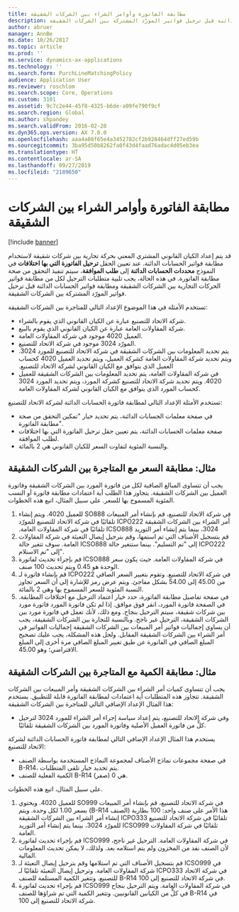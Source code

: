 ```yaml
---
title: مطابقة الفاتورة وأوامر الشراء بين الشركات الشقيقة
description: قد يتم إعداد الكيان القانوني المشتري المعني بحركة تجارية بين شركات شقيقة لاستخدام مطابقة فواتير الحسابات الدائنة. في هذه الحالة، يجب تلبية متطلبات الترحيل لكل من مطابقة فواتير الحركات التجارية بين الشركات الشقيقة ومطابقة فواتير الحسابات الدائنة قبل ترحيل فواتير المورّد المشتركة بين الشركات الشقيقة.
author: abruer
manager: AnnBe
ms.date: 10/26/2017
ms.topic: article
ms.prod: ''
ms.service: dynamics-ax-applications
ms.technology: ''
ms.search.form: PurchLineMatchingPolicy
audience: Application User
ms.reviewer: roschlom
ms.search.scope: Core, Operations
ms.custom: 3101
ms.assetid: 9c7c2e44-45f8-4325-b6de-a09fe790f9cf
ms.search.region: Global
ms.author: shpandey
ms.search.validFrom: 2016-02-28
ms.dyn365.ops.version: AX 7.0.0
ms.openlocfilehash: aaa4a08f65e4a3452782cf2b928464dff27ed59b
ms.sourcegitcommit: 3ba95d50b8262fa0f43d4faad76adac4d05eb3ea
ms.translationtype: HT
ms.contentlocale: ar-SA
ms.lasthandoff: 09/27/2019
ms.locfileid: "2189650"
---
```

# <a name="invoice-matching-and-intercompany-purchase-orders"></a>مطابقة الفاتورة وأوامر الشراء بين الشركات الشقيقة

[!include [banner](../includes/banner.md)]

قد يتم إعداد الكيان القانوني المشتري المعني بحركة تجارية بين شركات شقيقة لاستخدام مطابقة فواتير الحسابات الدائنة. عند تعيين الحقل **ترحيل الفاتورة التي بها اختلافات** في النموذج **محددات الحسابات الدائنة‬** إلى **طلب الموافقة**، سيتم تنفيذ التحقق من صحة مطابقة الفاتورة. في هذه الحالة، يجب تلبية متطلبات الترحيل لكل من مطابقة فواتير الحركات التجارية بين الشركات الشقيقة ومطابقة فواتير الحسابات الدائنة قبل ترحيل فواتير المورّد المشتركة بين الشركات الشقيقة.

تستخدم الأمثلة في هذا الموضوع الإعداد التالي للمتاجرة بين الشركات الشقيقة:
-   شركة الاتحاد للتصنيع عبارة عن الكيان القانوني الذي يقوم بالشراء.
-   شركة المقاولات العامة عبارة عن الكيان القانوني الذي يقوم بالبيع.
-   العميل 4020 موجود في شركة المقاولات العامة.
-   المورّد 3024 موجود في شركة الاتحاد للتصنيع.
-   ‏‫يتم تحديد المعلومات بين الشركات الشقيقة في شركة الاتحاد للتصنيع للمورد 3024. ويتم تحديد شركة المقاولات العامة كشركة العميل، ويتم تحديد العميل 4020 كحساب العميل الذي يتوافق مع الكيان القانوني لشركة الاتحاد للتصنيع.‬
-   في شركة المقاولات العامة، يتم تحديد المعلومات بين الشركات الشقيقة للعميل 4020. ويتم تحديد شركة الاتحاد للتصنيع كشركة المورد، ويتم تحديد المورد 3024 كحساب المورد الذي يتوافق مع الكيان القانوني لشركة المقاولات العامة.‬

تستخدم الأمثلة الإعداد التالي لمطابقة فاتورة الحسابات الدائنة لشركة الاتحاد للتصنيع:
-   في صفحة معلمات الحسابات الدائنة، يتم تحديد خيار "تمكين التحقق من صحة مطابقة الفاتورة".
-   صفحة معلمات الحسابات الدائنة، يتم تعيين حقل ‏‫ترحيل الفاتورة التي بها اختلافات‬ ل‏‫طلب الموافقة‬.
-   والنسبة المئوية لتفاوت السعر للكيان القانوني هي 2 بالمائة.

## <a name="example-price-matching-and-intercompany-trade"></a>مثال: مطابقة السعر مع المتاجرة بين الشركات الشقيقة
يجب أن تتساوى المبالغ الصافية لكل من فاتورة المورد بين الشركات الشقيقة وفاتورة العميل بين الشركات الشقيقة. يتجاوز هذا الطلب أية اعتمادات مطابقة فاتورة أو النسب المئوية المسموح بها للسعر. على سبيل المثال، اتبع هذه الخطوات.
1.  ‏‫في شركة الاتحاد للتصنيع، قم بإنشاء أمر المبيعات SO888 للعميل 4020. ويتم إنشاء أمر الشراء بين الشركات الشقيقة ICPO222 تلقائيًا في شركة الاتحاد للتصنيع للمورّد 3024، بينما يتم إنشاء أمر التوريد ICSO888 تلقائيًا في شركة المقاولات العامة.
2.  قم بتسجيل الأصناف التي تم استمها، وقم بترحيل إيصال التعبئة في شركة المقاولات العامة. سوف تتغير حالة ICSO888 إلى "تم التسليم". بينما ستتغير حالة ICPO222 إلى "تم الاستلام".
3.  قم بإجراء تحديث لفاتورة ICSO888 في شركة المقاولات العامة. حيث يكون سعر الوحدة هو 0.45 ويتم تحديث 100 صنف.
4.  قم بإنشاء فاتورة لـ ICPO222 في شركة الاتحاد للتصنيع. وتقوم بتغيير السعر الصافي من 45.00 إلى 54.00 بشكل مفاجئ. ويتم عرض رمز للإشارة إلى أن السعر تجاوز النسبة المئوية للسعر المسموح بها وهي 2 بالمائة.
5.  في صفحة تفاصيل مطابقة الفاتورة، حدد خيار اعتماد الترحيل مع اختلافات المطابقة. في الصفحة فاتورة المورد، انقر فوق موافق. إذا لم تكن فاتورة المورد فاتورة مورد بين شركات شقيقة، سيتم الترحيل بنجاح. ومع ذلك، لأنك تعمل في فاتورة مورد بين الشركات الشقيقة، الترحيل غير ناجح. وبالنسبة للتجارة بين الشركات الشقيقة، يجب أن يساوي إجماليات فواتير أمر المبيعات بين الشركات الشقيقة إجماليات الفواتير في أمر الشراء بين الشركات الشقيقة المقابل. ولحل هذه المشكلة، يجب عليك تصحيح المبلغ الصافي في الفاتورة عن طيق تغيير المبلغ الصافي مرة أخرى إلى المبلغ الافتراضي؛ وهو 45.00.

## <a name="example-quantity-matching-with-intercompany-trade"></a>مثال: مطابقة الكمية مع المتاجرة بين الشركات الشقيقة
يجب أن تتساوى كميات أمر الشراء بين الشركات الشقيقة وأمر المبيعات بين الشركات الشقيقة. تتجاوز هذه المتطلبات أية اعتمادات لمطابقة الفاتورة قابلة للتطبيق. يستخدم هذا المثال الإعداد الإضافي التالي للمتاجرة بين الشركات الشقيقة:
-   وفي شركة الاتحاد للتصنيع، يتم إعداد سياسة إجراء أمر الشراء للمورد 3024 لترحيل كلٍّ من فاتورة العميل الأصلية وفاتورة المورد بين الشركات الشقيقة تلقائيًا.

يستخدم هذا المثال الإعداد الإضافي التالي لمطابقة فاتورة الحسابات الدائنة لشركة الاتحاد للتصنيع:
-   في صفحة مجموعات نماذج الأصناف لمجموعة النماذج المستخدمة بواسطة الصنف B-R14، يتم تحديد خيار تلقى المتطلبات.
-   الكمية الفعلية للصنف B-R14 هي 0 (صفر).

على سبيل المثال، اتبع هذه الخطوات.
1.  ‏‫في شركة الاتحاد للتصنيع، قم بإنشاء أمر المبيعات SO999 للعميل 4020. ويحتوي هذا الأمر على صنف واحد: 100 بطارية (الصنف B-R14) بسعر 1.00 لكل وحدة.‬ ويتم إنشاء أمر الشراء بين الشركات الشقيقة ICPO333 تلقائيًا في شركة الاتحاد للتصنيع للمورّد 3024، بينما يتم إنشاء أمر التوريد ICSO999 تلقائيًا في شركة المقاولات العامة.
2.  قم بإجراء تحديث لفاتورة ICSO999 في شركة المقاولات العامة. الترحيل غير ناجح، لأن الصنف نفد من المخزون ولم يتم استلامه بعد. ولذلك، لا يمكن تحديث المعلومات المالية.
3.  قم بتسجيل الأصناف التي تم استلامها وقم بترحيل إيصال التعبئة لـ ICSO999 في شركة المقاولات العامة. وترحيل إيصال التعبئة تلقائيًا لـ ICPO333 في شركة الاتحاد للتصنيع. وتتغير الكمية المستلمة للصنف B-R14 في شركة الاتحاد للتصنيع إلى 100.
4.  قم بإجراء تحديث لفاتورة ICSO999 في شركة المقاولات العامة. ويتم الترحيل بنجاح في كلٍّ من الكيانين القانونيين. وتتغير الكمية التي تم شراؤها للصنف B-R14 في شركة الاتحاد للتصنيع إلى 100. 





